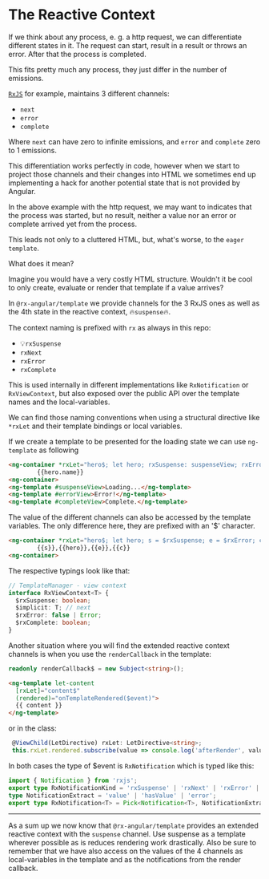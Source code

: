 # The Reactive Context 

If we think about any process, e. g. a http request, we can differentiate different states in it. 
The request can start, result in a result or throws an error. After that the process is completed.

This fits pretty much any process, they just differ in the number of emissions.

[`RxJS`](http://www.rxjs.dev) for example, maintains 3 different channels:
- `next`
- `error`
- `complete` 

Where `next` can have zero to infinite emissions, and `error` and `complete` zero to 1 emissions.

This differentiation works perfectly in code, however when we start to project those channels and their changes into HTML
we sometimes end up implementing a hack for another potential state that is not provided by Angular.
 
In the above example with the http request, we may want to indicates that the process was started, 
but no result, neither a value nor an error or complete arrived yet from the process.

This leads not only to a cluttered HTML, but, what's worse, to the `eager template`.

What does it mean?  

Imagine you would have a very costly HTML structure. 
Wouldn't it be cool to only create, evaluate or render that template if a value arrives?

In `@rx-angular/template` we provide channels for the 3 RxJS ones as well as the 4th state in the reactive context, 🔥`suspense`🔥.

The context naming is prefixed with `rx` as always in this repo:
- 💡`rxSuspense`
- `rxNext`
- `rxError`
- `rxComplete`

This is used internally in different implementations like `RxNotification` or `RxViewContext`, 
but also exposed over the public API over the template names and the local-variables. 

We can find those naming conventions when using a structural directive like `*rxLet` and their 
template bindings or local variables.

If we create a template to be presented for the loading state we can use `ng-template` as following 
```html
<ng-container *rxLet="hero$; let hero; rxSuspense: suspenseView; rxError: errorView; rxComplete: completeView">
        {{hero.name}}
<ng-container>
<ng-template #suspenseView>Loading...</ng-template>
<ng-template #errorView>Error!</ng-template>
<ng-template #completeView>Complete.</ng-template>
```

The value of the different channels can also be accessed by the template variables. 
The only difference here, they are prefixed with an '$' character.
```html
<ng-container *rxLet="hero$; let hero; s = $rxSuspense; e = $rxError; c = $rxComplete">
        {{s}},{{hero}},{{e}},{{c}}
<ng-container>
```

The respective typings look like that:
```typescript
// TemplateManager - view context
interface RxViewContext<T> {
  $rxSuspense: boolean;
  $implicit: T; // next
  $rxError: false | Error;
  $rxComplete: boolean;
}
```

Another situation where you will find the extended reactive context channels is when you use the `renderCallback` in the template: 

```typescript
readonly renderCallback$ = new Subject<string>();
```

```html
<ng-template let-content
  [rxLet]="content$"
  (rendered)="onTemplateRendered($event)">
  {{ content }}
</ng-template>
```

or in the class:

```typescript
 @ViewChild(LetDirective) rxLet: LetDirective<string>;
 this.rxLet.rendered.subscribe(value => console.log('afterRender', value));
```

In both cases the type of $event is `RxNotification` which is typed like this:

```typescript
import { Notification } from 'rxjs';
export type RxNotificationKind = 'rxSuspense' | 'rxNext' | 'rxError' | 'rxComplete';
type NotificationExtract = 'value' | 'hasValue' | 'error';
export type RxNotification<T> = Pick<Notification<T>, NotificationExtract> & { kind: RxNotificationKind };
```

---

As a sum up we now know that `@rx-angular/template` provides an extended reactive context with the `suspense` channel.
Use suspense as a template wherever possible as is reduces rendering work drastically. 
Also be sure to remember that we have also access on the values of the 4 channels as local-variables in the template and as the notifications from the render callback. 
